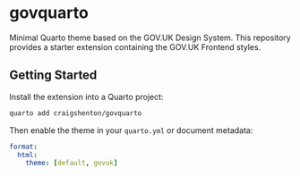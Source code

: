 # govquarto

Minimal Quarto theme based on the GOV.UK Design System. This repository provides a starter extension containing the GOV.UK Frontend styles.

## Getting Started

Install the extension into a Quarto project:

```bash
quarto add craigshenton/govquarto
```

Then enable the theme in your `quarto.yml` or document metadata:

```yaml
format:
  html:
    theme: [default, govuk]
```